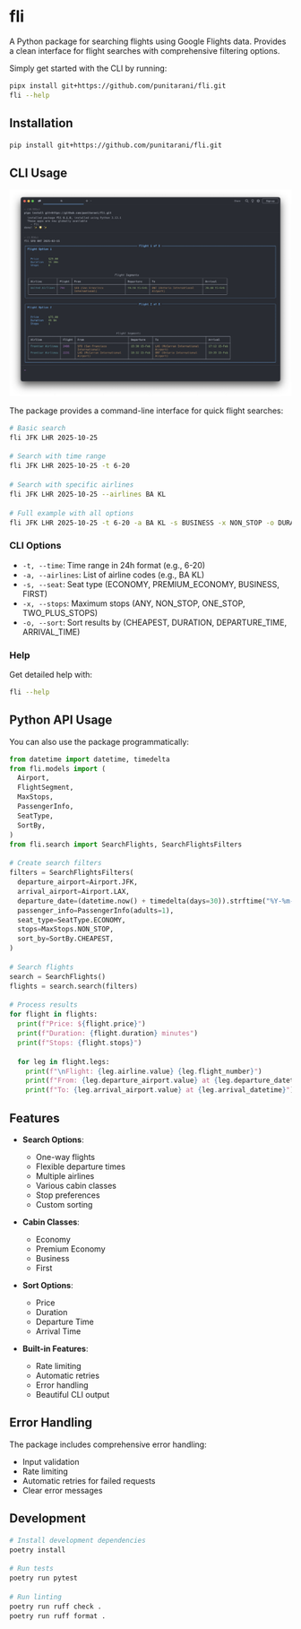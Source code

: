 # fli

A Python package for searching flights using Google Flights data.
Provides a clean interface for flight searches with comprehensive filtering options.

Simply get started with the CLI by running:

```bash
pipx install git+https://github.com/punitarani/fli.git
fli --help
```

## Installation

```bash
pip install git+https://github.com/punitarani/fli.git
```

## CLI Usage

[![CLI Demo](data/cli-demo.png)](data/cli-demo.png)

The package provides a command-line interface for quick flight searches:

```bash
# Basic search
fli JFK LHR 2025-10-25

# Search with time range
fli JFK LHR 2025-10-25 -t 6-20

# Search with specific airlines
fli JFK LHR 2025-10-25 --airlines BA KL

# Full example with all options
fli JFK LHR 2025-10-25 -t 6-20 -a BA KL -s BUSINESS -x NON_STOP -o DURATION
```

### CLI Options

- `-t, --time`: Time range in 24h format (e.g., 6-20)
- `-a, --airlines`: List of airline codes (e.g., BA KL)
- `-s, --seat`: Seat type (ECONOMY, PREMIUM_ECONOMY, BUSINESS, FIRST)
- `-x, --stops`: Maximum stops (ANY, NON_STOP, ONE_STOP, TWO_PLUS_STOPS)
- `-o, --sort`: Sort results by (CHEAPEST, DURATION, DEPARTURE_TIME, ARRIVAL_TIME)

### Help

Get detailed help with:

```bash
fli --help
```

## Python API Usage

You can also use the package programmatically:

```python
from datetime import datetime, timedelta
from fli.models import (
  Airport,
  FlightSegment,
  MaxStops,
  PassengerInfo,
  SeatType,
  SortBy,
)
from fli.search import SearchFlights, SearchFlightsFilters

# Create search filters
filters = SearchFlightsFilters(
  departure_airport=Airport.JFK,
  arrival_airport=Airport.LAX,
  departure_date=(datetime.now() + timedelta(days=30)).strftime("%Y-%m-%d"),
  passenger_info=PassengerInfo(adults=1),
  seat_type=SeatType.ECONOMY,
  stops=MaxStops.NON_STOP,
  sort_by=SortBy.CHEAPEST,
)

# Search flights
search = SearchFlights()
flights = search.search(filters)

# Process results
for flight in flights:
  print(f"Price: ${flight.price}")
  print(f"Duration: {flight.duration} minutes")
  print(f"Stops: {flight.stops}")

  for leg in flight.legs:
    print(f"\nFlight: {leg.airline.value} {leg.flight_number}")
    print(f"From: {leg.departure_airport.value} at {leg.departure_datetime}")
    print(f"To: {leg.arrival_airport.value} at {leg.arrival_datetime}")
```

## Features

- **Search Options**:
    - One-way flights
    - Flexible departure times
    - Multiple airlines
    - Various cabin classes
    - Stop preferences
    - Custom sorting

- **Cabin Classes**:
    - Economy
    - Premium Economy
    - Business
    - First

- **Sort Options**:
    - Price
    - Duration
    - Departure Time
    - Arrival Time

- **Built-in Features**:
    - Rate limiting
    - Automatic retries
    - Error handling
    - Beautiful CLI output

## Error Handling

The package includes comprehensive error handling:

- Input validation
- Rate limiting
- Automatic retries for failed requests
- Clear error messages

## Development

```bash
# Install development dependencies
poetry install

# Run tests
poetry run pytest

# Run linting
poetry run ruff check .
poetry run ruff format .
```
